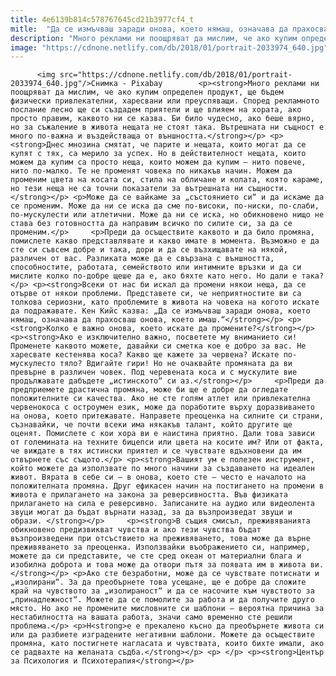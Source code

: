 ```yaml
---
title: 4e6139b814c578767645cd21b3977cf4_t
mitle:  "Да се измъчваш заради онова, което нямаш, означава да прахосваш онова, което имаш"
description: "Много реклами ни поощряват да мислим, че ако купим определен продукт, ще бъдем физически привлекателни, харесвани или преуспяващи. Според рекламното послание лесно ще си създадем приятели и ще влияем на хората, ако просто правим, каквото ни се казва. Би било чудесно, ако беше вярно, но за съжаление в живота нещата не стоят така. Вътрешната ни …"
image: "https://cdnone.netlify.com/db/2018/01/portrait-2033974_640.jpg"
---
```


          <img src="https://cdnone.netlify.com/db/2018/01/portrait-2033974_640.jpg"/>Снимка - Pixabay        <p><strong>Много реклами ни поощряват да мислим, че ако купим определен продукт, ще бъдем физически привлекателни, харесвани или преуспяващи. Според рекламното послание лесно ще си създадем приятели и ще влияем на хората, ако просто правим, каквото ни се казва. Би било чудесно, ако беше вярно, но за съжаление в живота нещата не стоят така. Вътрешната ни същност е много по-важна и въздействаща от външността.</strong></p> <p><strong>Днес мнозина смятат, че парите и нещата, които могат да се купят с тях, са мерило за успех. Но в действителност нещата, които можем да купим са просто неща, които можем да купим – нито повече, нито по-малко. Те не променят човека по никакъв начин. Можем да променим цвета на косата си, стила на обличане и колата, която караме, но тези неща не са точни показатели за вътрешната ни същности.</strong></p> <p>Може да се вайкаме за „състоянието си“ и да искаме да се променим. Може да ни се иска да сме по-високи, по-ниски, по-слаби, по-мускулести или атлетични. Може да ни се иска, но обикновено нищо не става без готовността да направим всичко по силите си, за да се променим.</p>     <p>Преди да осъществите каквото и да било промяна, помислете какво представлявате и какво имате в момента. Възможно е да сте си съвсем добре и така, дори и да се възхищавате на някой, различен от вас. Разликата може да е свързана с външността, способностите, работата, семейството или интимните връзки и да си мислите колко по-добре щеше да е, ако бяхте като него. Но дали е така?</p> <p><strong>Всеки от нас би искал да промени някои неща, да се отърве от някои проблеми. Представете си, че неприятностите ви са толкова сериозни, като проблемите в живота на човека на когото искате да подражавате. Кен Кийс казва: „Да се измъчваш заради онова, което нямаш, означава да прахосваш онова, което имаш.“</strong></p> <p><strong>Колко е важно онова, което искате да промените?</strong></p> <p><strong>Ако е изключително важно, посветете му вниманието си! Променете каквото можете, давайки си сметка кое е добро за вас. Не харесвате кестенява коса? Какво ще кажете за червена? Искате по-мускулесто тяло? Вдигайте гири! Но не очаквайте промяната да ви превърне в различен човек. Под черевената коса и с мускулите вие продължавате дабъдете „истинското“ си аз.</strong></p>     <p>Преди да предприемете драстична промяна, може би ще е добре да огледате положителните си качества. Ако не сте голям атлет или привлекателна червенокоса с остроумен език, може да поработите върху доразвиването на онова, което притежавате. Направете преоценка на силните си страни, съзнавайки, че почти всеки има някакъв талант, който другите ще оценят. Помислете с кои хора ви е наистина приятно. Дали това зависи от големината на техните бицепси или цвета на косите им? Или от факта, че виждате в тях истински приятел и се чувствате вдъхновени да им отвърнете със същото.</p> <p><strong>Вашият ум е полезен инструмент, който можете да използвате по много начини за създаването на идеален живот. Вярата в себе си – в онова, което сте – често е началото на положителната промяна. Друг ефикасен начин на постигането на промени в живота е прилагането на закона за реверсивността. Във физиката прилагането на сила е реверсивно. Записаните на аудио или видеолента звуци могат да бъдат върнати назад, за да възпроизведат звуци и образи. </strong></p>     <p><strong>В същия смисъл, преживяванията обикновено предизвикват чувства и ако тези чувства бъдат възпроизведени при отсъствието на преживяването, това може да върне преживяването за преоценка. Използвайки въображението си, например, можете да си представите, че сте сред океан от материални блага и изобилна доброта и това може да отвори пътя за появата им в живота ви.</strong></p> <p>Ако сте безработни, може да се чувствате потиснати и „изолирани“. За да преобърнете това усещане, ще е добре да сложите край на чувството за „изолираност“ и да се насочите към чувството за „принадлежност“. Можете да се помолите за работа и да получите друго място. Но ако не промените мисловните си шаблони – вероятна причина за нестабилността на вашата работа, значи само временно сте решили проблема.</p> <p>Н<strong>е е прекалено късно да преобърнете живота си или да разбиете изградените негативни шаблони. Можете да осъществите промяна, като постигнете нагласата и чувствата, които бихте имали, ако се радвахте на желаната съдба.</strong></p> <p> </p> <p><strong>Център за Психология и Психотерапия</strong></p>        